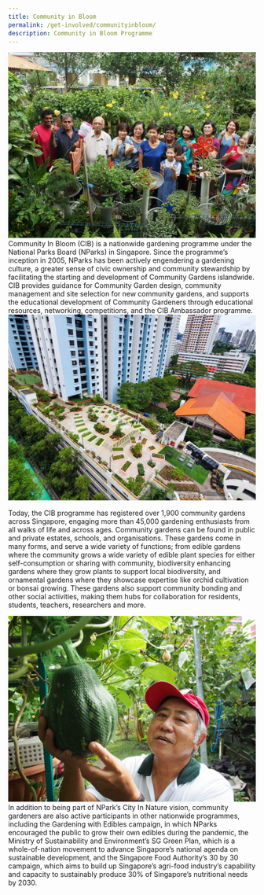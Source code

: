 ```yaml
---
title: Community in Bloom
permalink: /get-involved/communityinbloom/
description: Community in Bloom Programme
---
```

<img src="/images/Gardeners/fengshan%20topaz_nparks.jpg">
Community In Bloom (CIB) is a nationwide gardening programme under the National Parks Board (NParks) in Singapore. Since the programme’s inception in 2005, NParks has been actively engendering a gardening culture, a greater sense of civic ownership and community stewardship by facilitating the starting and development of Community Gardens islandwide. CIB provides guidance for Community Garden design, community management and site selection for new community gardens, and supports the educational development of Community Gardeners through educational resources, networking, competitions, and the CIB Ambassador programme. 
<img src="/images/Garden%20design/KimTianWest_JacChua%20(1).jpg">

Today, the CIB programme has registered over 1,900 community gardens across Singapore, engaging more than 45,000 gardening enthusiasts from all walks of life and across ages. Community gardens can be found in public and private estates, schools, and organisations. These gardens come in many forms, and serve a wide variety of functions; from edible gardens where the community grows a wide variety of edible plant species for either self-consumption or sharing with community, biodiversity enhancing gardens where they grow plants to support local biodiversity, and ornamental gardens where they showcase expertise like orchid cultivation or bonsai growing. These gardens also support community bonding and other social activities, making them hubs for collaboration for residents, students, teachers, researchers and more. 

<img src="/images/Gardeners/Harvesting%20(17).jpg">
In addition to being part of NPark’s City In Nature vision, community gardeners are also active participants in other nationwide programmes, including the Gardening with Edibles campaign, in which NParks encouraged the public to grow their own edibles during the pandemic, the Ministry of Sustainability and Environment’s SG Green Plan, which is a whole-of-nation movement to advance Singapore’s national agenda on sustainable development, and the Singapore Food Authority’s 30 by 30 campaign, which aims to build up Singapore’s agri-food industry’s capability and capacity to sustainably produce 30% of Singapore’s nutritional needs by 2030.